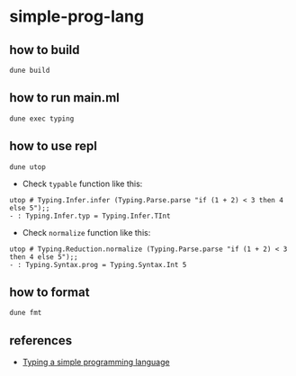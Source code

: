 # simple-prog-lang

## how to build

```
dune build
```

## how to run main.ml

```
dune exec typing
```

## how to use repl

```
dune utop
```

- Check `typable` function like this:

```
utop # Typing.Infer.infer (Typing.Parse.parse "if (1 + 2) < 3 then 4 else 5");;
- : Typing.Infer.typ = Typing.Infer.TInt
```

- Check `normalize` function like this:

```
utop # Typing.Reduction.normalize (Typing.Parse.parse "if (1 + 2) < 3 then 4 else 5");;
- : Typing.Syntax.prog = Typing.Syntax.Int 5
```

## how to format

```
dune fmt
```

## references

- [Typing a simple programming language](https://www.lix.polytechnique.fr/Labo/Samuel.Mimram/teaching/INF551/TD/1.typing.html)
